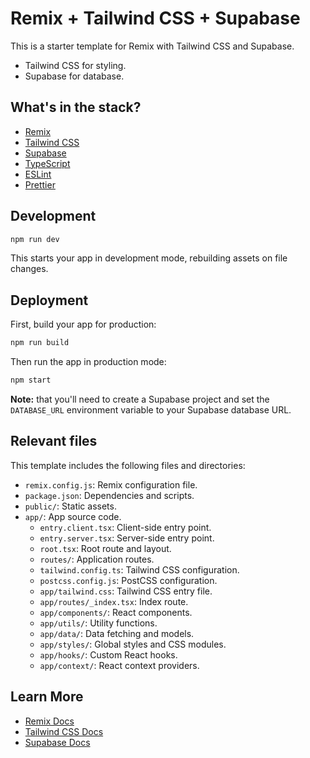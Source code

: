 # Remix + Tailwind CSS + Supabase

This is a starter template for Remix with Tailwind CSS and Supabase.

- Tailwind CSS for styling.
- Supabase for database.

## What's in the stack?

- [Remix](https://remix.run)
- [Tailwind CSS](https://tailwindcss.com)
- [Supabase](https://supabase.com)
- [TypeScript](https://www.typescriptlang.org)
- [ESLint](https://eslint.org)
- [Prettier](https://prettier.io)

## Development

```sh
npm run dev
```

This starts your app in development mode, rebuilding assets on file changes.

## Deployment

First, build your app for production:

```sh
npm run build
```

Then run the app in production mode:

```sh
npm start
```

**Note:** that you'll need to create a Supabase project and set the `DATABASE_URL` environment variable to your Supabase database URL.

## Relevant files

This template includes the following files and directories:

- `remix.config.js`:  Remix configuration file.
- `package.json`:  Dependencies and scripts.
- `public/`:  Static assets.
- `app/`:  App source code.
  - `entry.client.tsx`:  Client-side entry point.
  - `entry.server.tsx`:  Server-side entry point.
  - `root.tsx`:  Root route and layout.
  - `routes/`:  Application routes.
  - `tailwind.config.ts`:  Tailwind CSS configuration.
  - `postcss.config.js`:  PostCSS configuration.
  - `app/tailwind.css`:  Tailwind CSS entry file.
  - `app/routes/_index.tsx`:  Index route.
  - `app/components/`:  React components.
  - `app/utils/`:  Utility functions.
  - `app/data/`: Data fetching and models.
  - `app/styles/`: Global styles and CSS modules.
  - `app/hooks/`: Custom React hooks.
  - `app/context/`: React context providers.

## Learn More

- [Remix Docs](https://remix.run/docs)
- [Tailwind CSS Docs](https://tailwindcss.com/docs)
- [Supabase Docs](https://supabase.com/docs)
```
